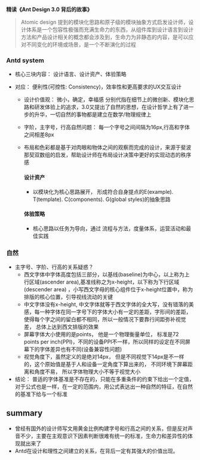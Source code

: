 **精读《Ant Design 3.0 背后的故事》**



> Atomic design 提到的模块化思路和原子级的模块抽象方式启发设计师，设计体系是一个包容性极强而充满生命力的东西，从组件库到设计语言到设计方法和产品设计相关的概念都会涉及到，生命力为非静态的内容，是可以应对不同变化的环境或场景，是一个不断演化的过程



### Antd system



- 核心三块内容： 设计语言、设计资产、体验策略

- 对应： 便利性(可控性: Consistency)，效率性和更高要求的UX交互设计

  - 设计价值观： 微小，确定，幸福感 分别代指在细节上的微创新、模块化思路和研发体验上的追求，3.0又提出了自然的思想，在设计哲学上有了进一步的升华，一切自然的事物都是建立在数学/物理规律上

  - 字阶，主字号，行高自然问题： 每一个字号之间间隔为16px,行高和字体之间相差8px

  - 布局和色彩都是基于对肉眼和物体之间的观察而完成的设计，来源于斐波那契双数组的启发，帮助设计师在布局设计决策中更好的实现动态的秩序感

    #### 设计资产

    - 以模块化为核心思路展开， 形成符合自身提点的E(example). T(template). C(components). G(global styles)的抽象思路

    #### 体验策略

    - 核心思路以任务为导向，通过 流程与方法，度量体系，运营活动和最佳实践



### 自然

- 主字号、字阶、行高的关系疑惑？
  - 西文字体中字体高度包括三部分，以基线(baseline)为中心，以上称为上行区域(ascender area),基准线称之为x-height，以下称为下行区域(descender area) ，小写西文字母的核心组件位于x-height位置中，称为排版的核心位置，引导视线流动的关键
  - 中文字体没有x-height, 中文字体就等于西文字体的全大写，没有错落的美感，每一种字体在同一字号下的字体大小有一定的差距，字形间的差距，使得每个字之间的留白都不相同，所以一般情况下要靠行间距弥补视觉差， 总体上达到西文排版的效果
  - 屏幕字体大小使用的是points， 他是一个物理衡量单位， 标准是72 points per inch(PPI)，不同的设备PPI不一样，所以同样的设定在不同屏幕下的字体差异也有不同(设备兼容性问题)
  - 视觉角度下，虽然定义的是绝对14px， 但是不同视觉下14px是不一样的，这个原始值是基于人和设备一定角度下算出来的， 不同环境下屏幕距离和角度不易， 所以字体物理大小不等于视觉大小
- 结论： 普适的字体基准是不存在的，只能在多重条件的约束下给出一个定值，对于公式也是一样，在一定的范围内，用公式表达出一种自然的特征，在自然的基准下给与一个标准



## summary

- 曾经有国外的设计师写文用黄金比例构建字号和行高之间的关系，但是反对声音不少，主要在主观意识下因素判断很难有统一的标准，生命力和差异性的体现就出来了
- Antd在设计和理性之间建立的关系，在背后一定有其强大的价值出现。